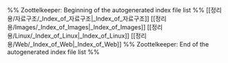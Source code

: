 %% Zoottelkeeper: Beginning of the autogenerated index file list  %%
 [[정리용/자료구조/_Index_of_자료구조|_Index_of_자료구조]]
 [[정리용/Images/_Index_of_Images|_Index_of_Images]]
 [[정리용/Linux/_Index_of_Linux|_Index_of_Linux]]
 [[정리용/Web/_Index_of_Web|_Index_of_Web]]
%% Zoottelkeeper: End of the autogenerated index file list  %%
